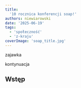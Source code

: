 ```yaml
---
title:
  '10 rocznica konferencji soap!'
authors: niewiarowski
date: '2025-06-19'
tags:
  - 'społeczność'
  - 'z-kraju' 
coverImage: 'soap_title.jpg'
---
```


zajawka

<!--truncate-->

kontynuacja

## Wstęp

